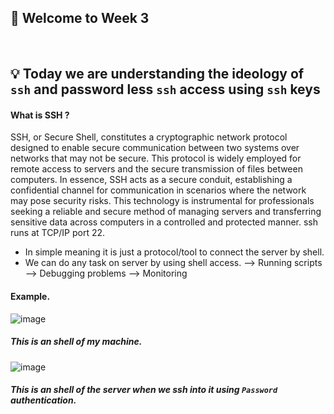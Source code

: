 ## 🚀 Welcome to Week 3
<br>

## 💡 Today we are understanding the ideology of `ssh` and password less `ssh` access using `ssh` keys 

#### What is SSH ?
SSH, or Secure Shell, constitutes a cryptographic network protocol designed to enable secure communication between two systems over networks that may not be secure. This protocol is widely employed for remote access to servers and the secure transmission of files between computers. In essence, SSH acts as a secure conduit, establishing a confidential channel for communication in scenarios where the network may pose security risks. This technology is instrumental for professionals seeking a reliable and secure method of managing servers and transferring sensitive data across computers in a controlled and protected manner. ssh runs at TCP/IP port 22. 
 
 - In simple meaning it is just a protocol/tool to connect the server by shell.
 - We can do any task on server by using shell access.
    --> Running scripts 
    --> Debugging problems
    --> Monitoring 

#### Example.
![image](<img width="1918" height="1049" alt="Image" src="https://github.com/user-attachments/assets/695777b8-b8b5-4491-bd26-a47e566463d1" />)

##### This is an shell of my machine. 

![image](<img width="1916" height="1047" alt="Image" src="https://github.com/user-attachments/assets/ef9c0185-9f35-4e05-a082-a2d94c911ef9" />)

##### This is an shell of the server when we ssh into it using `Password` authentication.